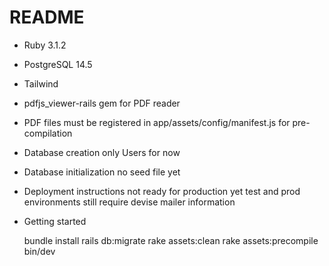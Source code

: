 # README

* Ruby 3.1.2

* PostgreSQL 14.5

* Tailwind

* pdfjs_viewer-rails gem for PDF reader
 - PDF files must be registered in app/assets/config/manifest.js for pre-compilation

* Database creation
	only Users for now

* Database initialization
	no seed file yet

* Deployment instructions
	not ready for production yet
	test and prod environments still require devise mailer information

* Getting started
	
	bundle install
	rails db:migrate
	rake assets:clean
	rake assets:precompile
	bin/dev

